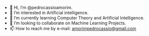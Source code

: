 - 👋 Hi, I’m @pedrocassioamorim.
- 👀 I’m interested in Artificial intelligence.
- 🌱 I’m currently learning Computer Theory and Artificial Intelligence.
- 💞️ I’m looking to collaborate on Machine Learning Projects.
- 📫 How to reach me by e-mail: amorimpedrocassio@gmail.com

<!---
pedrocassioamorim/pedrocassioamorim is a ✨ special ✨ repository because its `README.md` (this file) appears on your GitHub profile.
You can click the Preview link to take a look at your changes.
--->
